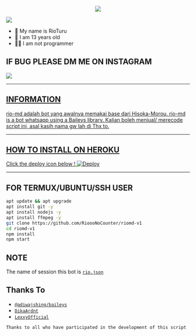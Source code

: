 <p align="center">
  <img src="https://github.com/RioooNoCounter.png" />
</p>

<p align="center">
  
  
  ![](https://visitor-badge.glitch.me/badge?page_id=RioooNoCounter)
  
  
- 👤 My name is RioTuru
- 💌 I am 13 years old 
- 👨‍💻 I am not programmer
  
## IF BUG PLEASE DM ME ON INSTAGRAM
  
  <a href="https://instagram.com/rio.caandra"><img src="https://img.shields.io/badge/Instagram-E4405F?style=for-the-badge&logo=instagram&logoColor=white"/> 
  
--------

## INFORMATION

  
rio-md adalah bot yang awalnya memakai base dari Hisoka-Morou. rio-md is a bot whatsapp using a Baileys library. Kalian boleh menjual/ merecode script ini, asal kasih nama gw lah di Thx to. 
  <br></h2>
  
 -------
## HOW TO INSTALL ON HEROKU
  
Click the deploy icon below !
[![Deploy](https://www.herokucdn.com/deploy/button.svg)](https://heroku.com/deploy?template=https://github.com/RioooNoCounter/riomd-v1)


--------
## FOR TERMUX/UBUNTU/SSH USER

```bash
apt update && apt upgrade
apt install git -y
apt install nodejs -y
apt install ffmpeg -y
git clone https://github.com/RioooNoCounter/riomd-v1
cd riomd-v1
npm install
npm start
```
  
## NOTE
  
The name of session this bot is [`rio.json`](https://github.com/RioooNoCounter/riomd-v1/rio.json)
  
## Thanks To
* [`@adiwajshing/baileys`](https://github.com/adiwajshing/baileys)
* [`DikaArdnt`](https://github.com/DikaArdnt)
* [`LexxyOfficial`](https://github.com/Lexxy24)

```Thanks to all who have participated in the development of this script```
